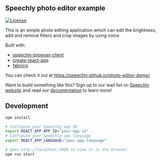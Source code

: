 
## Speechly photo editor example

[![License](http://img.shields.io/:license-mit-blue.svg)](LICENSE)

This is an simple photo editing application which can edit the brightness, add and remove filters and crop images by using voice.

Built with:
- [speechly-browser-client](https://github.com/speechly/browser-client)
- [create-react-app](https://github.com/facebook/create-react-app)
- [fabricjs](http://fabricjs.com)

You can check it out at https://speechly.github.io/photo-editor-demo/ 

Want to build something like this? Sign up to our wait list on [Speechly website](https://www.speechly.com/) and read our [documentation](https://www.speechly.com/docs/) to learn more!

## Development

```bash
npm install

# Configure your Speechly app ID
export REACT_APP_APP_ID="your-app-id"
# Configure your Speechly app language
export REACT_APP_LANGUAGE="your-app-language"

# Open http://localhost:3000 to view it in the browser.
npm run start
```
